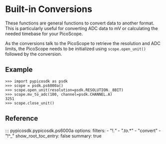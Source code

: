 # Built-in Conversions
<!-- Copyright (C) 2025-2025 Pico Technology Ltd. See LICENSE file for terms. -->
These functions are general functions to convert data to another format.
This is particularly useful for converting ADC data to mV or calculating
the needed timebase for your PicoScope.

As the conversions talk to the PicoScope to retrieve the resolution and ADC limits,
the PicoScope needs to be initialized using `scope.open_unit()` followed by the conversion.

## Example
```
>>> import pypicosdk as psdk
>>> scope = psdk.ps6000a()
>>> scope.open_unit(resolution=psdk.RESOLUTION._8BIT)
>>> scope.mv_to_adc(100, channel=psdk.CHANNEL.A)
3251
>>> scope.close_unit()
```

## Reference
::: pypicosdk.pypicosdk.ps6000a
    options:
        filters:
        - "!.*"
        - ".*_to_.*"
        - "convert"
        - "!^_"
        show_root_toc_entry: false
        summary: true